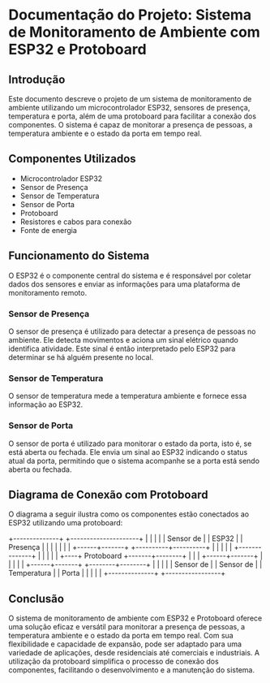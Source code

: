 # Documentação do Projeto: Sistema de Monitoramento de Ambiente com ESP32 e Protoboard

## Introdução

Este documento descreve o projeto de um sistema de monitoramento de ambiente utilizando um microcontrolador ESP32, sensores de presença, temperatura e porta, além de uma protoboard para facilitar a conexão dos componentes. O sistema é capaz de monitorar a presença de pessoas, a temperatura ambiente e o estado da porta em tempo real.

## Componentes Utilizados

- Microcontrolador ESP32
- Sensor de Presença
- Sensor de Temperatura
- Sensor de Porta
- Protoboard
- Resistores e cabos para conexão
- Fonte de energia

## Funcionamento do Sistema

O ESP32 é o componente central do sistema e é responsável por coletar dados dos sensores e enviar as informações para uma plataforma de monitoramento remoto.

### Sensor de Presença

O sensor de presença é utilizado para detectar a presença de pessoas no ambiente. Ele detecta movimentos e aciona um sinal elétrico quando identifica atividade. Este sinal é então interpretado pelo ESP32 para determinar se há alguém presente no local.

### Sensor de Temperatura

O sensor de temperatura mede a temperatura ambiente e fornece essa informação ao ESP32.

### Sensor de Porta

O sensor de porta é utilizado para monitorar o estado da porta, isto é, se está aberta ou fechada. Ele envia um sinal ao ESP32 indicando o status atual da porta, permitindo que o sistema acompanhe se a porta está sendo aberta ou fechada.

## Diagrama de Conexão com Protoboard

O diagrama a seguir ilustra como os componentes estão conectados ao ESP32 utilizando uma protoboard:

   +--------------+       +---------------------+
   |              |       |                     |
   | Sensor de    |       | ESP32               |
   | Presença     |       |                     |
   |              |       |                     |
   +------+-------+       +----------+----------+
          |                           |
          |                           |
          |    +--------------+       |
          |    |              |       |
          +----+ Protoboard   +-------+--------+
               |              |                |
               +------+-------+                |
                      |                        |
                      |                        |
               +------+-------+       +--------+--------+
               |              |       |                 |
               | Sensor de    |       | Sensor de       |
               | Temperatura  |       | Porta           |
               |              |       |                 |
               +--------------+       +-----------------+
               

## Conclusão

O sistema de monitoramento de ambiente com ESP32 e Protoboard oferece uma solução eficaz e versátil para monitorar a presença de pessoas, a temperatura ambiente e o estado da porta em tempo real. Com sua flexibilidade e capacidade de expansão, pode ser adaptado para uma variedade de aplicações, desde residenciais até comerciais e industriais. A utilização da protoboard simplifica o processo de conexão dos componentes, facilitando o desenvolvimento e a manutenção do sistema.
